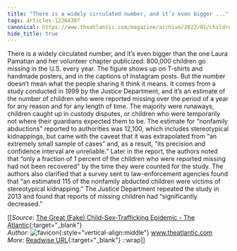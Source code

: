 ```yaml
---
title: "There is a widely circulated number, and it’s even bigger ..."
tags: articles-12264387
canonical: https://www.theatlantic.com/magazine/archive/2022/01/children-sex-trafficking-conspiracy-epidemic/620845/
hide_title: true
---
```


There is a widely circulated number, and it’s even bigger than the one Laura Pamatian and her volunteer chapter publicized: 800,000 children go missing in the U.S. every year. The figure shows up on T-shirts and handmade posters, and in the captions of Instagram posts. But the number doesn’t mean what the people sharing it think it means. It comes from a study conducted in 1999 by the Justice Department, and it’s an estimate of the number of children who were reported missing over the period of a year for any reason and for any length of time. The majority were runaways, children caught up in custody disputes, or children who were temporarily not where their guardians expected them to be. The estimate for “nonfamily abductions” reported to authorities was 12,100, which includes stereotypical kidnappings, but came with the caveat that it was extrapolated from “an extremely small sample of cases” and, as a result, “its precision and confidence interval are unreliable.” Later in the report, the authors noted that “only a fraction of 1 percent of the children who were reported missing had not been recovered” by the time they were counted for the study. The authors also clarified that a survey sent to law-enforcement agencies found that “an estimated 115 of the nonfamily abducted children were victims of stereotypical kidnapping.” The Justice Department repeated the study in 2013 and found that reports of missing children had “significantly decreased.”


[[_Source_: [The Great (Fake) Child-Sex-Trafficking Epidemic - The Atlantic](https://www.theatlantic.com/magazine/archive/2022/01/children-sex-trafficking-conspiracy-epidemic/620845/){:target="_blank"}<br>
_Author_: ![favicon](https://s2.googleusercontent.com/s2/favicons?domain=www.theatlantic.com){:style="vertical-align:middle"} www.theatlantic.com<br>
_More_: [Readwise URL](https://readwise.io/open/258274104){:target="_blank"}
::wrap]]